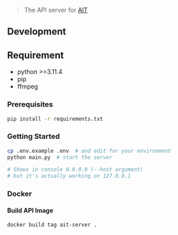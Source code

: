> The API server for [AIT](https://github.com/project-ait/front)

## Development

## Requirement
- python >=3.11.4
- pip
- ffmpeg

### Prerequisites

```bash
pip install -r requirements.txt
```

### Getting Started

```bash
cp .env.example .env  # and edit for your environment
python main.py  # start the server

# Shows in console 0.0.0.0 (--host argument) 
# but it's actually working on 127.0.0.1
```

### Docker

#### Build API Image

```bash
docker build tag ait-server .
```
